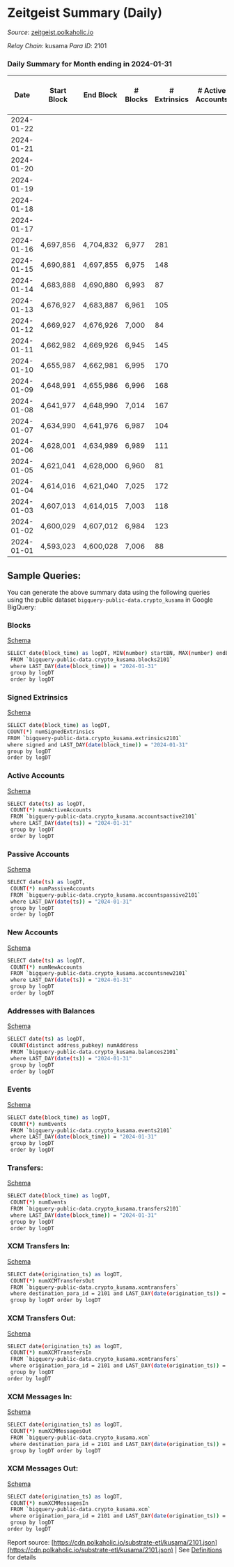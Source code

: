 # Zeitgeist Summary (Daily)

_Source_: [zeitgeist.polkaholic.io](https://zeitgeist.polkaholic.io)

*Relay Chain*: kusama
*Para ID*: 2101



### Daily Summary for Month ending in 2024-01-31


| Date    | Start Block | End Block | # Blocks | # Extrinsics | # Active Accounts | # Passive Accounts | # New Accounts | # Addresses | # Events  | # Transfers ($USD) | # XCM Transfers In ($USD) | # XCM Transfers Out ($USD) | # XCM In | # XCM Out | Issues |
|---------|-------------|-----------|----------|--------------|-------------------|--------------------|----------------|-------------|-----------|--------------------|---------------------------|----------------------------|----------|-----------|--------|
| 2024-01-22 |  |  |  |  |  |  |  |  |  |   |   |   |  |  |  |
| 2024-01-21 |  |  |  |  |  |  |  |  |  |   |   |   |  |  |  |
| 2024-01-20 |  |  |  |  |  |  |  | 16,962 |  |   |   |   |  |  |  |
| 2024-01-19 |  |  |  |  |  |  |  | 16,960 |  |   |   |   |  |  |  |
| 2024-01-18 |  |  |  |  |  |  |  | 16,951 |  |   |   |   |  |  |  |
| 2024-01-17 |  |  |  |  |  |  |  | 16,949 |  |   |   |   |  |  |  |
| 2024-01-16 | 4,697,856 | 4,704,832 | 6,977 | 281 |  |  |  | 16,931 | 55,267 | 218  |   |   |  |  |  |
| 2024-01-15 | 4,690,881 | 4,697,855 | 6,975 | 148 |  |  |  | 16,923 | 51,007 | 91  |   | 28  |  |  |  |
| 2024-01-14 | 4,683,888 | 4,690,880 | 6,993 | 87 |  |  |  | 16,920 | 53,170 | 53  |   | 14  |  |  |  |
| 2024-01-13 | 4,676,927 | 4,683,887 | 6,961 | 105 |  |  |  | 16,915 | 52,942 | 95  |   | 16  |  |  |  |
| 2024-01-12 | 4,669,927 | 4,676,926 | 7,000 | 84 |  |  |  | 16,910 | 50,430 | 75  |   | 29  |  |  |  |
| 2024-01-11 | 4,662,982 | 4,669,926 | 6,945 | 145 |  |  |  | 16,904 | 53,275 | 123  |   | 17  |  |  |  |
| 2024-01-10 | 4,655,987 | 4,662,981 | 6,995 | 170 |  |  |  | 16,897 | 53,625 | 163  |   | 31  |  |  |  |
| 2024-01-09 | 4,648,991 | 4,655,986 | 6,996 | 168 |  |  |  | 16,886 | 50,975 | 157  |   | 13  |  |  |  |
| 2024-01-08 | 4,641,977 | 4,648,990 | 7,014 | 167 |  |  |  | 16,879 | 53,651 | 195  |   | 7  |  |  |  |
| 2024-01-07 | 4,634,990 | 4,641,976 | 6,987 | 104 |  |  |  | 16,877 | 52,715 | 109  |   | 26  |  |  |  |
| 2024-01-06 | 4,628,001 | 4,634,989 | 6,989 | 111 |  |  |  | 16,868 | 50,394 | 118  |   | 23  |  |  |  |
| 2024-01-05 | 4,621,041 | 4,628,000 | 6,960 | 81 |  |  |  | 16,868 | 52,133 | 49  |   | 17  |  |  |  |
| 2024-01-04 | 4,614,016 | 4,621,040 | 7,025 | 172 |  |  |  | 16,862 | 51,280 | 117  |   | 22  |  |  |  |
| 2024-01-03 | 4,607,013 | 4,614,015 | 7,003 | 118 |  |  |  | 16,843 | 55,067 | 130  |   | 24  |  |  |  |
| 2024-01-02 | 4,600,029 | 4,607,012 | 6,984 | 123 |  |  |  | 16,846 | 52,999 | 88  |   | 27  |  |  |  |
| 2024-01-01 | 4,593,023 | 4,600,028 | 7,006 | 88 |  |  |  | 16,840 | 50,767 | 83  |   | 14  |  |  |  |

## Sample Queries:
You can generate the above summary data using the following queries using the public dataset `bigquery-public-data.crypto_kusama` in Google BigQuery:


### Blocks 

[Schema](https://github.com/colorfulnotion/substrate-etl/blob/main/schema/blocks.json)

```bash
SELECT date(block_time) as logDT, MIN(number) startBN, MAX(number) endBN, COUNT(*) numBlocks 
 FROM `bigquery-public-data.crypto_kusama.blocks2101`  
 where LAST_DAY(date(block_time)) = "2024-01-31" 
 group by logDT 
 order by logDT
```

### Signed Extrinsics 

[Schema](https://github.com/colorfulnotion/substrate-etl/blob/main/schema/extrinsics.json)

```bash
SELECT date(block_time) as logDT, 
COUNT(*) numSignedExtrinsics 
FROM `bigquery-public-data.crypto_kusama.extrinsics2101`  
where signed and LAST_DAY(date(block_time)) = "2024-01-31" 
group by logDT 
order by logDT
```

### Active Accounts 

[Schema](https://github.com/colorfulnotion/substrate-etl/blob/main/schema/accountsactive.json)

```bash
SELECT date(ts) as logDT, 
 COUNT(*) numActiveAccounts 
 FROM `bigquery-public-data.crypto_kusama.accountsactive2101` 
 where LAST_DAY(date(ts)) = "2024-01-31" 
 group by logDT 
 order by logDT
```

### Passive Accounts 

[Schema](https://github.com/colorfulnotion/substrate-etl/blob/main/schema/accountspassive.json)

```bash
SELECT date(ts) as logDT, 
 COUNT(*) numPassiveAccounts 
 FROM `bigquery-public-data.crypto_kusama.accountspassive2101` 
 where LAST_DAY(date(ts)) = "2024-01-31" 
 group by logDT 
 order by logDT
```

### New Accounts 

[Schema](https://github.com/colorfulnotion/substrate-etl/blob/main/schema/accountsnew.json)

```bash
SELECT date(ts) as logDT, 
 COUNT(*) numNewAccounts 
 FROM `bigquery-public-data.crypto_kusama.accountsnew2101` 
 where LAST_DAY(date(ts)) = "2024-01-31" 
 group by logDT
 order by logDT
```

### Addresses with Balances 

[Schema](https://github.com/colorfulnotion/substrate-etl/blob/main/schema/balances.json)

```bash
SELECT date(ts) as logDT,
 COUNT(distinct address_pubkey) numAddress 
 FROM `bigquery-public-data.crypto_kusama.balances2101` 
 where LAST_DAY(date(ts)) = "2024-01-31" 
 group by logDT 
 order by logDT
```

### Events 

[Schema](https://github.com/colorfulnotion/substrate-etl/blob/main/schema/events.json)

```bash
SELECT date(block_time) as logDT, 
 COUNT(*) numEvents 
 FROM `bigquery-public-data.crypto_kusama.events2101` 
 where LAST_DAY(date(block_time)) = "2024-01-31" 
 group by logDT 
 order by logDT
```

### Transfers:

[Schema](https://github.com/colorfulnotion/substrate-etl/blob/main/schema/transfers.json)

```bash
SELECT date(block_time) as logDT, 
 COUNT(*) numEvents 
 FROM `bigquery-public-data.crypto_kusama.transfers2101` 
 where LAST_DAY(date(block_time)) = "2024-01-31" 
 group by logDT 
 order by logDT
```

### XCM Transfers In: 

[Schema](https://github.com/colorfulnotion/substrate-etl/blob/main/schema/xcmtransfers.json)

```bash
SELECT date(origination_ts) as logDT, 
 COUNT(*) numXCMTransfersOut 
 FROM `bigquery-public-data.crypto_kusama.xcmtransfers` 
 where destination_para_id = 2101 and LAST_DAY(date(origination_ts)) = "2024-01-31" 
 group by logDT order by logDT
```

### XCM Transfers Out: 

[Schema](https://github.com/colorfulnotion/substrate-etl/blob/main/schema/xcmtransfers.json)

```bash
SELECT date(origination_ts) as logDT, 
 COUNT(*) numXCMTransfersIn 
 FROM `bigquery-public-data.crypto_kusama.xcmtransfers` 
 where origination_para_id = 2101 and LAST_DAY(date(origination_ts)) = "2024-01-31" 
 group by logDT 
order by logDT
```

### XCM Messages In: 

[Schema](https://github.com/colorfulnotion/substrate-etl/blob/main/schema/xcm.json)

```bash
SELECT date(origination_ts) as logDT, 
 COUNT(*) numXCMMessagesOut 
 FROM `bigquery-public-data.crypto_kusama.xcm` 
 where destination_para_id = 2101 and LAST_DAY(date(origination_ts)) = "2024-01-31" 
 group by logDT order by logDT
```

### XCM Messages Out: 

[Schema](https://github.com/colorfulnotion/substrate-etl/blob/main/schema/xcm.json)

```bash
SELECT date(origination_ts) as logDT, 
 COUNT(*) numXCMMessagesIn 
 FROM `bigquery-public-data.crypto_kusama.xcm` 
 where origination_para_id = 2101 and LAST_DAY(date(origination_ts)) = "2024-01-31" 
 group by logDT 
order by logDT
```


Report source: [https://cdn.polkaholic.io/substrate-etl/kusama/2101.json](https://cdn.polkaholic.io/substrate-etl/kusama/2101.json) | See [Definitions](/DEFINITIONS.md) for details
